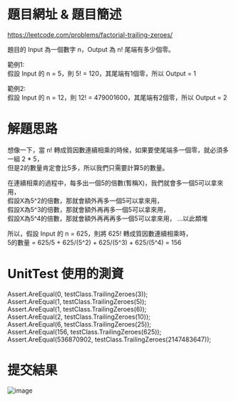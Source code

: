 # 題目網址 & 題目簡述  
https://leetcode.com/problems/factorial-trailing-zeroes/  
  
題目的 Input 為一個數字 n，Output 為 n! 尾端有多少個零。  

範例1:  
假設 Input 的 n = 5，則 5! = 120，其尾端有1個零，所以 Output = 1  

範例2:  
假設 Input 的 n = 12，則 12! = 479001600，其尾端有2個零，所以 Output = 2  
  
# 解題思路  
想像一下，當 n! 轉成質因數連續相乘的時候，如果要使尾端多一個零，就必須多一組 2 * 5，    
但是2的數量肯定會比5多，所以我們只需要計算5的數量。  

在連續相乘的過程中，每多出一個5的倍數(暫稱X)，我們就會多一個5可以拿來用，  
假設X為5^2的倍數，那就會額外再多一個5可以拿來用，  
假設X為5^3的倍數，那就會額外再再多一個5可以拿來用，  
假設X為5^4的倍數，那就會額外再再再多一個5可以拿來用，
...以此類堆  
  
所以，假設 Input 的 n = 625，則將 625! 轉成質因數連續相乘時，     
5的數量 = 625/5 + 625/(5^2) + 625/(5^3) + 625/(5^4) = 156  

# UnitTest 使用的測資  
Assert.AreEqual(0, testClass.TrailingZeroes(3));  
Assert.AreEqual(1, testClass.TrailingZeroes(5));  
Assert.AreEqual(1, testClass.TrailingZeroes(6));  
Assert.AreEqual(2, testClass.TrailingZeroes(10));  
Assert.AreEqual(6, testClass.TrailingZeroes(25));  
Assert.AreEqual(156, testClass.TrailingZeroes(625));  
Assert.AreEqual(536870902, testClass.TrailingZeroes(2147483647));  

# 提交結果  
![image](https://raw.githubusercontent.com/Jacky20200711/LeetCodeWithUnitTest/master/Q172(Factorial%20Trailing%20Zeroes)/SuccessShot.PNG)
&emsp;
&emsp;
